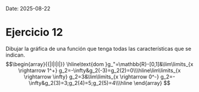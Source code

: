 Date: 2025-08-22

# Ejercicio 12


Dibujar la gráfica de una función que tenga todas las características que se indican.
$$\begin{array}{{|l|l|l|}}
 \hline\text{dom }g_"=\mathbb{R}-[0,1]&\lim\limits_{x \rightarrow 1^+} g_2=-\infty&g_2(-3)=g_2(2)=0\\\hline\lim\limits_{x \rightarrow \infty} g_2=3&\lim\limits_{x \rightarrow 0^-} g_2=-\infty&g_2(3)=3;g_2(4)=5;g_2(5)=4\\\hline
\end{array}
$$